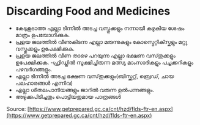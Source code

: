 # Discarding Food and Medicines

* കേടുകൂടാത്ത എല്ലാ ടിന്നിൽ അടച്ച വസ്തുക്കളും നന്നായി കഴുകിയ ശേഷം മാത്രം ഉപയോഗിക്കുക.
* പ്രളയ ജലത്തിൽ വീണുകിടന്ന എല്ലാ മരുന്നുകളും കോസ്മെറ്റിക്സ്കളും മറ്റു വസ്തുക്കളും ഉപേക്ഷിക്കുക.
* പ്രളയ ജലത്തിൽ വീണ താഴെ പറയുന്ന എല്ലാ ഭക്ഷണ വസ്‌തുക്കളും ഉപേക്ഷിക്കുക. -ഫ്രിഡ്ജിൽ സൂക്ഷിച്ചിരുന്ന മത്സ്യ മാംസാദികളും പച്ചക്കറികളും പഴവർഗങ്ങളും.  
* എല്ലാ ടിന്നിൽ അടച്ച ഭക്ഷണ വസ്‌തുക്കളും\(ബിസ്ക്കറ്റ്, ബ്രെഡ്, ചായ പലഹാരങ്ങൾ എന്നിവ\)   
* എല്ലാ ശീതലപാനിയങ്ങളും ജാറിൽ വരുന്ന ഉൽപന്നങ്ങളും.  
* അഴുക്കുപിടിച്ചതും പൊട്ടിയതുമായ പാത്രങ്ങൾ

Source: [https://www.getprepared.gc.ca/cnt/hzd/flds-ftr-en.aspx](https://www.getprepared.gc.ca/cnt/hzd/flds-ftr-en.aspx)
